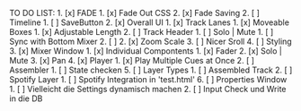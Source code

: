 
TO DO LIST:
    1. [x] FADE
       1. [x] Fade Out CSS
       2. [x] Fade Saving
    2. [ ] Timeline
       1. [ ] SaveButton
       2. [x] Overall UI
          1. [x] Track Lanes
             1. [x] Moveable Boxes
                1. [x] Adjustable Length
             2. [ ] Track Header
                1. [ ] Solo | Mute
                   1. [ ] Sync with Bottom Mixer
                   2. [ ] 
          2. [x] Zoom Scale
          3. [ ] Nicer Sroll
          4. [ ] Styling
    3. [x] Mixer Window
       1. [x] Individual Compontents
          1. [x] Fader
          2. [x] Solo | Mute
          3. [x] Pan
    4. [x] Player
       1. [x] Play Multiple Cues at Once
       2. [ ] Assembler
          1. [ ] State checken
    5. [ ] Layer Types
       1. [ ] Assembled Track
       2. [ ] Spotify Layer
          1. [ ] Spotify Integration in 'test.html'
    6. [ ] Properties Window
       1. [ ] Vielleicht die Settings dynamisch machen
       2. [ ] Input Check und Write in die DB